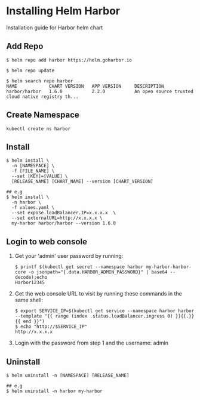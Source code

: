 # Installing Helm Harbor
Installation guide for Harbor helm chart

## Add Repo

```
$ helm repo add harbor https://helm.goharbor.io

$ helm repo update

$ helm search repo harbor
NAME            CHART VERSION   APP VERSION     DESCRIPTION
harbor/harbor   1.6.0           2.2.0           An open source trusted cloud native registry th...
```

## Create Namespace

```
kubectl create ns harbor
```

## Install

```
$ helm install \
  -n [NAMESPACE] \
  -f [FILE_NAME] \
  --set [KEY]=[VALUE] \
  [RELEASE_NAME] [CHART_NAME] --version [CHART_VERSION]

## e.g
$ helm install \
  -n harbor \
  -f values.yaml \
  --set expose.loadBalancer.IP=x.x.x.x	\
  --set externalURL=http://x.x.x.x \
  my-harbor harbor/harbor --version 1.6.0
```

## Login to web console

1. Get your 'admin' user password by running:

    ```
    $ printf $(kubectl get secret --namespace harbor my-harbor-harbor-core -o jsonpath="{.data.HARBOR_ADMIN_PASSWORD}" | base64 --decode);echo
    Harbor12345
    ```

2. Get the web console URL to visit by running these commands in the same shell:

    ```
    $ export SERVICE_IP=$(kubectl get service --namespace harbor harbor --template "{{ range (index .status.loadBalancer.ingress 0) }}{{.}}{{ end }}")
    $ echo "http://$SERVICE_IP"
    http://x.x.x.x
    ```

3. Login with the password from step 1 and the username: admin

## Uninstall 

```
$ helm uninstall -n [NAMESPACE] [RELEASE_NAME]

## e.g
$ helm uninstall -n harbor my-harbor
```
